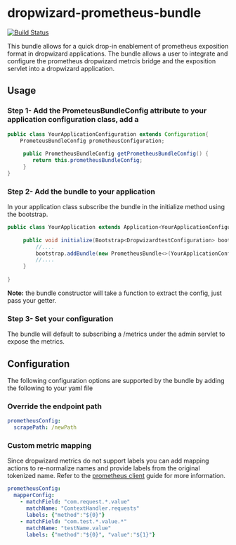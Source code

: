 # dropwizard-prometheus-bundle
[![Build Status](https://travis-ci.org/homeaway/dropwizard-prometheus-bundle.svg?branch=master)](https://travis-ci.org/homeaway/dropwizard-prometheus-bundle)

This bundle allows for a quick drop-in enablement of prometheus exposition format in dropwizard applications. The bundle
allows a user to integrate and configure the prometheus dropwizard metrcis bridge and the exposition servlet into a 
dropwizard application.

## Usage

### Step 1- Add the PrometeusBundleConfig attribute to your application configuration class, add a 

```java
public class YourApplicationConfiguration extends Configuration{
    PrometeusBundleConfig prometheusConfiguration;
    
     public PrometheusBundleConfig getPrometheusBundleConfig() {
        return this.prometheusBundleConfig;
     }
}
``` 

### Step 2- Add the bundle to your application

In your application class subscribe the bundle in the initialize method using the bootstrap. 

```java
public class YourApplication extends Application<YourApplicationConfiguration>{
    
     public void initialize(Bootstrap<DropwizardtestConfiguration> bootstrap) {
         //....
         bootstrap.addBundle(new PrometheusBundle<>(YourApplicationConfiguration::getPrometheusBundleConfig));
         //....
     }
     
}
```
**Note:** the bundle constructor will take a function to extract the config, just pass your getter.

### Step 3- Set your configuration

The bundle will default to subscribing a /metrics under the admin servlet to expose the metrics. 

## Configuration

The following configuration options are supported by the bundle by adding the following to your yaml file

### Override the endpoint path

```yaml
prometheusConfig:
  scrapePath: /newPath
```

### Custom metric mapping
Since dropwizard metrics do not support labels you can add mapping actions to re-normalize names and
provide labels from the original tokenized name. Refer to the [prometheus client](https://github.com/prometheus/client_java)
guide for more information.

```yaml
prometheusConfig:
  mapperConfig:
    - matchField: "com.request.*.value"
      matchName: "ContextHandler.requests"
      labels: {"method":"${0}"}
    - matchField: "com.test.*.value.*"
      matchName: "testName.value"
      labels: {"method":"${0}", "value":"${1}"}
```